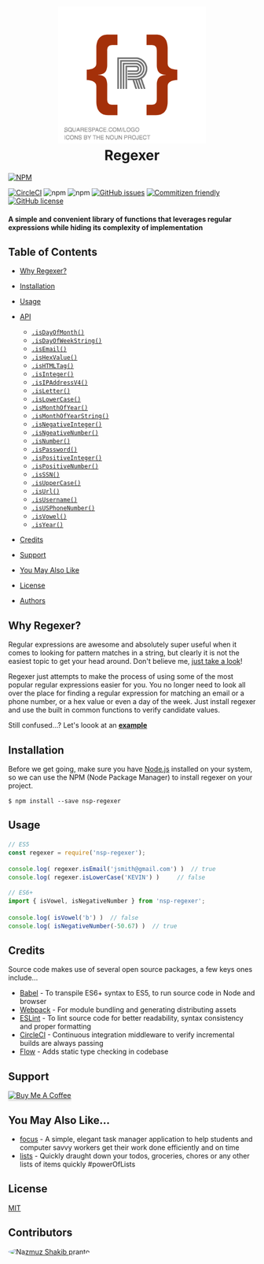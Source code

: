 <h1 align="center">
  <br>
  <a href="https://github.com/npranto/regexer"><img src="./src/assets/images/R-logo.png" alt="Regexer" width="300"></a>
  <br>
  <strong>Regexer</strong>
  <br>
</h1>

[![NPM](https://nodei.co/npm/nsp-regexer.png?downloads=true&downloadRank=true&stars=true)](https://nodei.co/npm/nsp-regexer/)

[![CircleCI](https://img.shields.io/circleci/project/github/npranto/regexer.svg)](https://circleci.com/gh/npranto/regexer)
![npm](https://img.shields.io/npm/v/nsp-regexer.svg)
![npm](https://img.shields.io/npm/dt/nsp-regexer.svg)
[![GitHub issues](https://img.shields.io/github/issues/npranto/regexer.svg)](https://github.com/npranto/regexer/issues)
[![Commitizen friendly](https://img.shields.io/badge/commitizen-friendly-brightgreen.svg)](http://commitizen.github.io/cz-cli/)
[![GitHub license](https://img.shields.io/github/license/npranto/regexer.svg)](https://github.com/npranto/regexer/blob/master/LICENSE)


<h4 align="left">
A simple and convenient library of functions that leverages regular expressions while hiding its complexity of implementation
</h4>

## Table of Contents
* [Why Regexer?](#why-regexer)
* [Installation](#installation)
* [Usage](#usage)
* [API](#api)
    * [`.isDayOfMonth()`](#)
    * [`.isDayOfWeekString()`](#)
    * [`.isEmail()`](#)
    * [`.isHexValue()`](#)
    * [`.isHTMLTag()`](#)
    * [`.isInteger()`](#)
    * [`.isIPAddressV4()`](#)
    * [`.isLetter()`](#)
    * [`.isLowerCase()`](#)
    * [`.isMonthOfYear()`](#)
    * [`.isMonthOfYearString()`](#)
    * [`.isNegativeInteger()`](#)
    * [`.isNgeativeNumber()`](#)
    * [`.isNumber()`](#)
    * [`.isPassword()`](#)
    * [`.isPositiveInteger()`](#)
    * [`.isPositiveNumber()`](#)
    * [`.isSSN()`](#)
    * [`.isUpperCase()`](#)
    * [`.isUrl()`](#)
    * [`.isUsername()`](#)
    * [`.isUSPhoneNumber()`](#)
    * [`.isVowel()`](#)
    * [`.isYear()`](#)

* [Credits](#credits)
* [Support](#support)
* [You May Also Like](#you-may-also-like)
* [License](#license)
* [Authors](#authors)

## Why Regexer?

Regular expressions are awesome and absolutely super useful when it comes to looking for pattern matches in a string, but clearly it is not the easiest topic to get your head around. Don't believe me, [just take a look](https://www.quora.com/What-is-the-most-weird-regular-expression-line-you-have-ever-seen)!

Regexer just attempts to make the process of using some of the most popular regular expressions easier for you. You no longer need to look all over the place for finding a regular expression for matching an email or a phone number, or a hex value or even a day of the week. Just install regexer and use the built in common functions to verify candidate values.

Still confused...? Let's loook at an <strong>[example](#usage)</strong>

## Installation
Before we get going, make sure you have [Node.js](https://nodejs.org/en/) installed on your system, so we can use the NPM (Node Package Manager) to install regexer on your project.
<br />
```
$ npm install --save nsp-regexer
```

## Usage

```js
// ES5
const regexer = require('nsp-regexer');

console.log( regexer.isEmail('jsmith@gmail.com') )  // true
console.log( regexer.isLowerCase('KEVIN') )     // false
```
```js
// ES6+
import { isVowel, isNegativeNumber } from 'nsp-regexer';

console.log( isVowel('b') )  // false
console.log( isNegativeNumber(-50.67) )  // true
```

## Credits

Source code makes use of several open source packages, a few keys ones include...

- [Babel](https://babeljs.io/) - To transpile ES6+ syntax to ES5, to run source code in Node and browser
- [Webpack](https://webpack.js.org/) - For module bundling and generating distributing assets
- [ESLint](https://eslint.org/) - To lint source code for better readability, syntax consistency and proper formatting
- [CircleCI](https://circleci.com/) - Continuous integration middleware to verify incremental builds are always passing
- [Flow](https://flow.org/) - Adds static type checking in codebase


## Support

<a href="https://www.buymeacoffee.com/nsplovescoffee" target="_blank"><img src="https://www.buymeacoffee.com/assets/img/custom_images/purple_img.png" alt="Buy Me A Coffee" style="height: 41px !important;width: 174px !important;box-shadow: 0px 3px 2px 0px rgba(190, 190, 190, 0.5) !important;-webkit-box-shadow: 0px 3px 2px 0px rgba(190, 190, 190, 0.5) !important;" ></a>

## You May Also Like...

- [focus](https://github.com/npranto/focus) - A simple, elegant task manager application to help students and computer savvy workers get their work done efficiently and on time
- [lists](https://github.com/npranto/lists) - Quickly draught down your todos, groceries, chores or any other lists of items quickly #powerOfLists

## License

[MIT](https://tldrlegal.com/license/mit-license)

## Contributors

<div>
<a href="https://github.com/npranto">
<img src="https://avatars2.githubusercontent.com/u/13524077?v=4" alt="Nazmuz Shakib pranto" class="round" width="50"/>
</a>
</div>

<style>
  .round {
    border-radius: 50%;
  }
</style>
